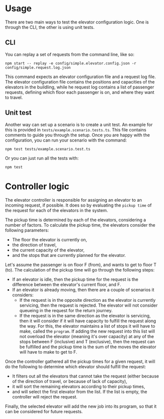 # Usage

There are two main ways to test the elevator configuration logic. One is through the CLI, the other is using unit tests.

## CLI

You can replay a set of requests from the command line, like so:

`npm start -- replay -e config/simple.elevator.config.json -r config/simple.request.log.json`

This command expects an elevator configuration file and a request log file. The elevator configuration file contains the positions and capacities of the elevators in the buildling, while he request log contains a list of passenger requests, defining which floor each passenger is on, and where they want to travel.

## Unit test

Another way can set up a scenario is to create a unit test. An example for this is provided in `tests/example.scenario.tests.ts`. This file contains comments to guide you through the setup. Once you are happy with the configuration, you can run your scenario with the command:

`npm test tests/example.scenario.test.ts`

Or you can just run all the tests with:

`npm test`


# Controller logic

The elevator controller is responsible for assigning an elevator to an incoming request, if possible. It does so by evaluating the `pickup time` of the request for each of the elevators in the system.

The pickup time is determined by each of the elevators, considering a number of factors. To calculate the pickup time, the elevators consider the following parameters:
* The floor the elevator is currently on,
* the direction of travel,
* the current capacity of the elevator,
* and the stops that are currently planned for the elevator.

Let's assume the passenger is on floor F (from), and wants to get to floor T (to). The calculation of the pickup time will go through the following steps:
 * If an elevator is idle, then the pickup time for the request is the difference between the elevator's current floor, and F.
 * If an elevator is already moving, then there are a couple of scenarios it considers:
   * If the request is in the opposite direction as the elevator is currently servicing, then the request is rejected. The elevator will not consider queueing in the request for the return journey.
   * If the request is in the same direction as the elevator is servicing, then it will consider if it will have capacity to fulfill the request along the way. For this, the elevator maintains a list of stops it will have to make, called the `program`. If adding the new request into this list will not overload the elevator (meaning it's over capacity) at any of the stops between F (inclusive) and T (exclusive), then the request can be fulfilled and the pickup time is the sum of the moves the elevator will have to make to get to F.

Once the controller gathered all the pickup times for a given request, it will do the following to determine which elevator should fulfill the request:
* It filters out all the elevators that cannot take the request (either because of the direction of travel, or because of lack of capacity),
* it will sort the remaining elevators according to their pickup times,
* and will select the first elevator from the list. If the list is empty, the controller will reject the request.

Finally, the selected elevator will add the new job into its program, so that it can be considered for future requests.

